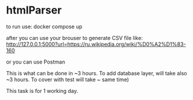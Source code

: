 # htmlParser

to run use: docker compose up

after you can use your brouser to generate CSV file like:
http://127.0.0.1:5000?url=https://ru.wikipedia.org/wiki/%D0%A2%D1%83-160

or you can use Postman


This is what can be done in ~3 hours.
To add database layer, will take also ~3 hours.
To cover with test will take ~ same time)

This task is for 1 working day.
